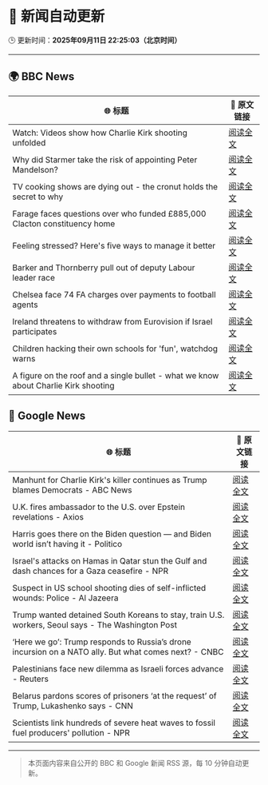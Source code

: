 # 🧠 新闻自动更新

🕒 更新时间：**2025年09月11日 22:25:03（北京时间）**

---

## 🌍 BBC News

| 🌐 标题 | 🔗 原文链接 |
|--------|-------------|
| Watch: Videos show how Charlie Kirk shooting unfolded | [阅读全文](https://www.bbc.com/news/videos/ckg3xp9g9zwo?at_medium=RSS&at_campaign=rss) |
| Why did Starmer take the risk of appointing Peter Mandelson? | [阅读全文](https://www.bbc.com/news/articles/cjd1egrlj0mo?at_medium=RSS&at_campaign=rss) |
| TV cooking shows are dying out - the cronut holds the secret to why | [阅读全文](https://www.bbc.com/news/articles/c0jq1d63l7lo?at_medium=RSS&at_campaign=rss) |
| Farage faces questions over who funded £885,000 Clacton constituency home | [阅读全文](https://www.bbc.com/news/articles/ce845w70g0yo?at_medium=RSS&at_campaign=rss) |
| Feeling stressed? Here's five ways to manage it better | [阅读全文](https://www.bbc.com/news/articles/cg42zq7nqxwo?at_medium=RSS&at_campaign=rss) |
| Barker and Thornberry pull out of deputy Labour leader race | [阅读全文](https://www.bbc.com/news/articles/cg7dzejkz4ro?at_medium=RSS&at_campaign=rss) |
| Chelsea face 74 FA charges over payments to football agents | [阅读全文](https://www.bbc.com/sport/football/articles/c8643dp5043o?at_medium=RSS&at_campaign=rss) |
| Ireland threatens to withdraw from Eurovision if Israel participates | [阅读全文](https://www.bbc.com/news/articles/c5yvd8158ywo?at_medium=RSS&at_campaign=rss) |
| Children hacking their own schools for 'fun', watchdog warns | [阅读全文](https://www.bbc.com/news/articles/c203pedz58go?at_medium=RSS&at_campaign=rss) |
| A figure on the roof and a single bullet - what we know about Charlie Kirk shooting | [阅读全文](https://www.bbc.com/news/articles/cy04p4x21e5o?at_medium=RSS&at_campaign=rss) |

## 📰 Google News

| 🌐 标题 | 🔗 原文链接 |
|--------|-------------|
| Manhunt for Charlie Kirk's killer continues as Trump blames Democrats - ABC News | [阅读全文](https://news.google.com/rss/articles/CBMiowFBVV95cUxQNG1TZ2pib1pNRzhwdEU1SlpXQkFlUndlRnJ5VEo3RDlEVHplSDF6M0x6OVg5aEZNT2ZnM2x0Tm51SXFyOWhaQUYzSF9NZmtxYWxjRFhOV0cxS1VWdVBYUlNBeFBlRFJja0RHd2lWZi1zV1lUMnJEbDUyOC1vMzhWcTFQOVRZSk9hRWgxaUFzTzA2czN3M2prNDVhTWVOMXkteURv0gGoAUFVX3lxTE9HMU1neEN3OVNNNndJeVVkUUxFVURwaFhPN1hDNkgwUVdTaXJKUk9QdkZKc3ZyYzJBd0lYUkd6bVhMdF81SV9keFk2ZllyRFV6TjUwcVFsQmowbFZjSzlhNGY5NWZESlNhdVo1MFBCU0N1bDhBemZJb1lqemtDSGJfUUZaaG9zWlJ2eVFsWVNnc01Sa1RfME4yREF3a1BGcFJDUnNtMHBtMw?oc=5) |
| U.K. fires ambassador to the U.S. over Epstein revelations - Axios | [阅读全文](https://news.google.com/rss/articles/CBMihgFBVV95cUxOMGE3clNfTVROTmlZRzRLeEZSeExTYUFvN1FoTENuckdGRlR5UWJYM1Q5RHk2TXBYR1V1bnJ1SzVuSVpPVlQtOUhyUVdSYlBid2tkLTl6UlZuVVZQUVlRZ284cjJ6NEF2VXFzaUJTbVZ0UFRJMmZya0hhRkVaM1ZnWWJTUGc1UQ?oc=5) |
| Harris goes there on the Biden question — and Biden world isn’t having it - Politico | [阅读全文](https://news.google.com/rss/articles/CBMihgFBVV95cUxPMTJjSjAtWFVqa0ItTVZlUFBPSHE2ZkIwOEVRNncxeklYNUxRMzREb3JHcFpkZURySTJnWU13bDQtcm1uU2Y2cWItbTNkTnVGV0s0Uy1xVVhCa3FlT2pvNF9EbTRKZjFjLXRxVG5tOGpwSlFjVWVQSWt6M3VRdHpoZ200bkF4dw?oc=5) |
| Israel's attacks on Hamas in Qatar stun the Gulf and dash chances for a Gaza ceasefire - NPR | [阅读全文](https://news.google.com/rss/articles/CBMijAFBVV95cUxPS0JDb1hFMFRWaU1GSE5GX0c4NkllVVlmbkVnQjhNSTh1dlFOZGNEcU13dDEtMWg2alZOVndBeklKYmZHU2szdUNFRVROaGd0R1FWZkJrX1YySGhLS254dDQ0bmVBWkNfRnpvTkJmZUN0aHBMZUM3MDdTWlRxSG5MbTV6dXB4WjkzenlnYQ?oc=5) |
| Suspect in US school shooting dies of self-inflicted wounds: Police - Al Jazeera | [阅读全文](https://news.google.com/rss/articles/CBMiqwFBVV95cUxPekpVa2ZseEJ2d3FxV0FpZ1pERVBjNkpZa2ZqNzMzMWE0eFUzbGN6M0NGU2l5SlNYbzd2YkFubll6dHZ5dm5yVG5iQUVmNXczV1phUkNiXzRNUEFNM3ZHNzMxbTNPdGlNc1ZwZDJyOGtZNnZvdGJscmp1b05nMEVEejNXVzVNNEFVVHc2d2VZOWhyd0p0aVVjb21iNnVIQ3FDODJNVUZvWi0wREHSAbABQVVfeXFMUF9vclpLMklOOWFCTHlPZWhITkJyNVd6UmRUbTJzX3pOcExqSnl6cWVCUDF3d1FLM3FiUUY4SURaTmJRWUVmaUwyaHBxWDNNLTR2RDdSTmlHY2FQQWlEcUhXQzNyTENzUDNVYWZzNWtPRGNSbklnZm1ReXMzVU9TMkRUQ25NaVJNcHVoZk9qNm5BQmFUYkk5R3UtaXUyYU9vemFBVEVHcFNUX25zaUwzV3k?oc=5) |
| Trump wanted detained South Koreans to stay, train U.S. workers, Seoul says - The Washington Post | [阅读全文](https://news.google.com/rss/articles/CBMijgFBVV95cUxNU0RpMENTV3RlaDJOaUc2d1dDZHl3SUduTG9qM20zdTltNE8zSE9MYTZUUzFsSUc1TXVBYUFMcUUxNzRLY0FraGFZS2JBQ2FfM0UtM2huUUZZQm5ocDl0SURQbU5xZVlSVzFUNzhGSkpoMXlUVVNFZ2hRNXVITU9OZDViUzZRM2lwazY5WHN3?oc=5) |
| ‘Here we go’: Trump responds to Russia’s drone incursion on a NATO ally. But what comes next? - CNBC | [阅读全文](https://news.google.com/rss/articles/CBMipAFBVV95cUxNRmtvbURNUEw1ZThOS1c0UnhlSXVKQmdFQmRDdDJCdXlfaEpvVW9OdGZOcGgtY1NsMkdfRG9pa19GUE9uajBsQkY1SGJ3YnZqSDhlOXoxLWhkZGdVVTF3NE9wR0syMTR3S2ZlQzA0VXVqZWE0U0lMUHdyMlZlNEx6Mkx1dTliRGZoUkhJX3puTTd2WnZWVEI1YVNNWFo3QTlqZTlIWdIBqgFBVV95cUxQdVZCbG91Ylo1dDZiaFc2aG9SOUpBRmRKTVdFRnNOYVF3X3Uxem9Rb3d1VDBRSVRnTVNCbjBiaVhTWnpYNUhlVXVLc29waDlpUTQtdjM3bXRrcTM3b19XZXVXQlBkdV84eF8xTWhrdTJsUmxqSUljTlY5SS1QTm9GN3puSjFPRGhWTF9yR2xMaUYzcng1RTRSNlZYN3c0NnhZaWs5Z0d3dVJaZw?oc=5) |
| Palestinians face new dilemma as Israeli forces advance - Reuters | [阅读全文](https://news.google.com/rss/articles/CBMiqgFBVV95cUxQOTdzSEtSam9lMC1hNFRQSXNTN3RsY1Mxd2dfRFowc2NaTEFwTHFXaEZZOVNFZDNjVF9HeTVPc3ZteDZpTmlMaTBzWEpob2JyVWE0d1JrR3BKZ21NQ0J3UFNhRjV0MVBHQ19LV0NjRjZGVXRndnQyTF9Ka1Y1TGtQeEVsa3FPZ3hYX1U3QVgyRXVSVjVXTVB2U0dfYkJQaXdBdnkwbWVseVRqZw?oc=5) |
| Belarus pardons scores of prisoners ‘at the request’ of Trump, Lukashenko says - CNN | [阅读全文](https://news.google.com/rss/articles/CBMijgFBVV95cUxNS213enJjREMwU1R5bkRIVXpyREdRSFhlUE9Za0pUdHA0eGltb1ZXX0U2WEYwaGs1SFpHU18yZHNnTGNtVXluSHh2Q2Q2cWg2bFZyQUZkbUtMQ0tSemZQZ29BZl93N1RGaC1jOW1Qd2FTdWcwSm5TeXZObTFRRWxEaGwxcjBnM0NWcnNXNDJ3?oc=5) |
| Scientists link hundreds of severe heat waves to fossil fuel producers' pollution - NPR | [阅读全文](https://news.google.com/rss/articles/CBMigwFBVV95cUxNRXZRRUh0eFNQMGpDOVoxRWstSFdlWlZWMUdCY1QyY3BlejZvU3NWd1dTZU1QYXRaX29ZNlppQW1jbjN3SFk1MGVJdFB5MVZOcmxBaWRHdnVja0hEaEVNOFQ1OThCZVVlNTF6d2lZbHgtR05SUldJTFBoRk0wOGlGMFFyZw?oc=5) |

---
> 本页面内容来自公开的 BBC 和 Google 新闻 RSS 源，每 10 分钟自动更新。